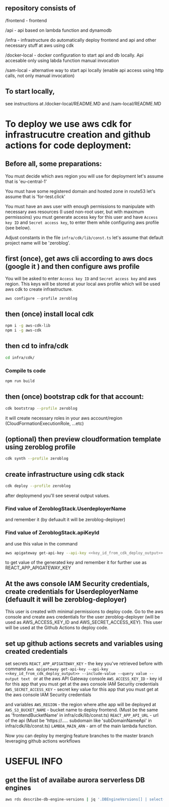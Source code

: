 ## repository consists of

/frontend     - frontend

/api          - api based on lambda function and dynamodb

/infra        - infrastructure do automatically deploy frontend and api and other necessary stuff at aws using cdk

/docker-local - docker configuration to start api and db locally. Api accesable only using labda function manual invocation

/sam-local    - alternative way to start api locally (enable api access using http calls, not only manual invocation)


## To start locally, 
see instructions at  /docker-local/README.MD and /sam-local/README.MD


# To deploy we use aws cdk for infrastrucutre creation and github actions for code deployment: 

## Before all, some preparations:
You must decide which aws region you will use for deployment
let's assume that is 'eu-central-1'

You must have some registered domain and hosted zone in route53
let's assume that is 'for-test.click'

You must have an aws user with enough permissions to manipulate with necessary aws resources (I used non-root user, but with maximum permissoins)
you must generate access key for this user and have `Access key ID` and `Secret access key`,  to enter them while configuring aws profile (see below).

Adjust constants in the file  `infra/cdk/lib/const.ts`
let's assume that default project name will be 'zeroblog'.


## first (once), get aws cli according to aws docs (google it ) and then configure aws profile
You will be asked to enter `Access key ID` and `Secret access key` and aws region.
This keys will be stored at your local aws profile which will be used aws cdk to create infrastructure.

```shell
aws configure --profile zeroblog
```


## then (once) install local cdk
```bash
npm i -g aws-cdk-lib
npm i -g aws-cdk 
```

## then cd to infra/cdk 
```bash
cd infra/cdk/
```


### Compile ts code
```bash
npm run build
```

## then (once) bootstrap cdk for that account:
```bash
cdk bootstrap --profile zeroblog
```
it will create necessary roles in your aws account/region  (CloudFormationExecutionRole, ...etc)


## (optional) then preview cloudformation template using  zeroblog profile
```bash
cdk synth --profile zeroblog
```

## create infrastructure using cdk stack
```bash
cdk deploy --profile zeroblog
```
after deploymend you'll see several output values. 

### Find value of ZeroblogStack.UserdeployerName 
and remember it (by defuault it will be zeroblog-deployer)

### Find value of ZeroblogStack.apiKeyId 
and use this value in the command 

```bash
aws apigateway get-api-key --api-key <<key_id_from_cdk_deploy_output>> --include-value --query value --output text
```
to get value of the generated key and remember it for further use as REACT_APP_APIGATEWAY_KEY

## At the aws console IAM Security credentials, create credentials for UserdeployerName  (defuault it will be zeroblog-deployer)

This user is created with minimal permissions to deploy code.
Go to the aws console and create aws credentials for the user zeroblog-deployer (will be used as AWS_ACCESS_KEY_ID and AWS_SECRET_ACCESS_KEY).
This user will be used at the Github Actions to deploy code.

## set up github actions secrets and variables using created credentials

set secrets
`REACT_APP_APIGATEWAY_KEY` - the key you've retrieved before with command `aws apigateway get-api-key --api-key <<key_id_from_cdk_deploy_output>> --include-value --query value --output text ` or at the aws API Gateway console 
`AWS_ACCESS_KEY_ID` - key id for this app that you must get at the aws console IAM Security credentials
`AWS_SECRET_ACCESS_KEY` - secret key value for this app that you must get at the aws console IAM Security credentials

and variables
`AWS_REGION` - the region where athe app will be deployed at
`AWS_S3_BUCKET_NAME` - bucket name to deploy frontend. (Must be the same as 'frontendBucketName' in infra/cdk/lib/const.ts) 
`REACT_APP_API_URL` - url of the api (Must be 'https://..... subdomain like 'subDomainNameApi' in infra/cdk/lib/const.ts)
`LAMBDA_MAIN_ARN` - arn of the main lambda function.

Now you can deploy by merging feature branches to the master branch leveraging github actions workflows

# USEFUL INFO
## get the list of  availabe aurora serverless DB engines
```sh
aws rds describe-db-engine-versions | jq '.DBEngineVersions[] | select(.SupportedEngineModes != null and .SupportedEngineModes[] == "serverless" and .Engine == "aurora-postgresql")'
```
